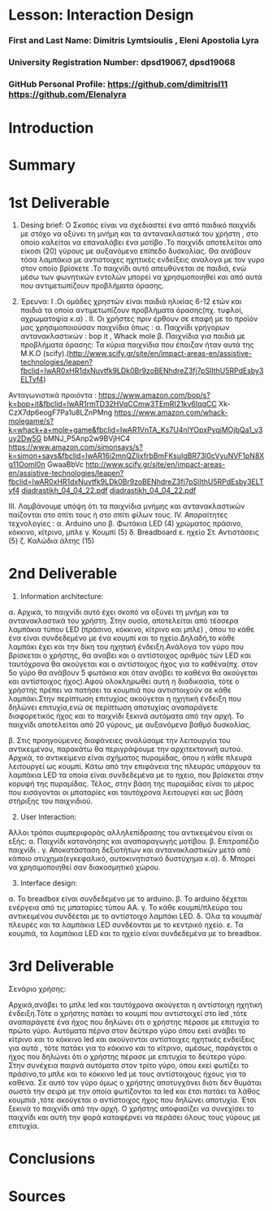 # Lesson: Interaction Design

### First and Last Name: Dimitris Lymtsioulis , Eleni Apostolia Lyra
### University Registration Number: dpsd19067, dpsd19068
### GitHub Personal Profile: https://github.com/dimitrisl11  https://github.com/Elenalyra 

# Introduction

# Summary
 

# 1st Deliverable
  1. Desing brief:
 Ο Σκοπός είναι να σχεδιαστεί ένα απτό παιδικό παιχνίδι με στόχο να οξύνει τη μνήμη και τα αντανακλαστικά του χρήστη , στο οποίο  καλείται να επαναλάβει ένα μοτίβο .Το παιχνίδι αποτελείται από είκοσι (20) γύρους με αυξανόμενο επίπεδο δυσκολίας. Θα ανάβουν τόσα λαμπάκια με αντιστοιχες ηχητικές ενδείξεις αναλογα με τον γυρο στον οποίο βρίσκετε .Το παιχνίδι αυτό απευθύνεται σε παιδιά, ενώ μέσω των φωνητικών εντολών μπορεί να χρησιμοποιηθεί και από αυτά που αντιμετωπίζουν προβλήματα όρασης.
  
  2. Έρευνα:
I .Οι ομάδες χρηστών είναι παιδιά ηλικίας 6-12 ετών και παιδιά τα οποία αντιμετωπίζουν
προβλήματα όρασης(πχ. τυφλοί, αχρωματοψία κ.α) .
II. Οι χρήστες πριν έρθουν σε επαφή με το προϊόν μας χρησιμοποιούσαν παιχνίδια όπως :
α. Παιχνίδι γρήγορων αντανακλαστικών : bop it , Whack mole
β. Παιχνίδια για παιδιά με προβλήματα όρασης: Τα κύρια παιχνίδια που έπαιζαν ήταν αυτά της
Μ.Κ.Ο (scify).(http://www.scify.gr/site/en/impact-areas-en/assistive-technologies/leapen?fbclid=IwAR0xHR1dxNuvtfk9LDk0Br9zoBENhdreZ3fj7pSlIthU5RPdEsby3ELTvf4)

Ανταγωνιστικά προιόντα :
https://www.amazon.com/bop/s?k=bop+it&fbclid=IwAR1rmTD32HVqCCmw3TEmRI21kv6IqqCC
Xk-CzX7dp6eogF7Pa1u8LZnPMng
https://www.amazon.com/whack-molegame/s?k=whack+a+mole+game&fbclid=IwAR1VnTA_Ks7U4nlYOpxPyqjMOjbQa1_v3uy2Dw5G
bMNJ_P5Anp2w9BVjHC4
https://www.amazon.com/simonsays/s?k=simon+says&fbclid=IwAR16i2mnQZIixfrbBmFKsuIgBR73l0cVyuNVF1pN8Xg11OomI0n
GwaaBbVc
http://www.scify.gr/site/en/impact-areas-en/assistive-technologies/leapen?fbclid=IwAR0xHR1dxNuvtfk9LDk0Br9zoBENhdreZ3fj7pSlIthU5RPdEsby3ELTvf4
[diadrastikh_04_04_22.pdf](https://github.com/dimitrisl11/Interaction-Design-Project-Assignment/files/8402947/diadrastikh_04_04_22.pdf)
[diadrastikh_04_04_22.pdf](https://github.com/dimitrisl11/Interaction-Design-Project-Assignment/files/8402949/diadrastikh_04_04_22.pdf)

III. Λαμβάνουμε υπόψη ότι τα παιχνίδια μνήμης και αντανακλαστικών παίζονται στο σπίτι τους ή στο
σπίτι φίλων τους.
ΙV. Απαραίτητες τεχνολογίες :
α. Arduino uno
β. Φωτάκια LED (4) χρώματος πράσινο, κόκκινο, κίτρινο, μπλε
γ. Κουμπί (5)
δ. Breadboard
ε. ηχείο
Στ. Αντιστάσεις (5)
ζ. Καλώδια άλτης (15) 

# 2nd Deliverable

1. Information architecture:

α. Αρχικά, το παιχνίδι αυτό έχει σκοπό να οξύνει τη μνήμη και τα αντανακλαστικά του χρήστη. Στην ουσία, αποτελείται από τέσσερα λαμπάκια τύπου LED (πράσινο, κόκκινο, κίτρινο και μπλε) , όπου το κάθε ένα είναι συνδεδεμένο με ένα κουμπί και το ηχείο.Δηλαδή,το κάθε λαμπάκι έχει και την δίκη του ηχητική ένδειξη.Ανάλογα τον γύρο που βρίσκεται ο χρήστης, θα αναβει και ο αντίστοιχος αριθμός τών LED και ταυτόχρονα θα ακούγεται και ο αντίστοιχος ήχος για το καθένα(πχ. στον 5ο γύρο θα ανάβουν 5 φωτάκια και όταν ανάβει το καθένα θα ακούγεται και αντίστοιχος ήχος).Αφού ολοκληρωθεί αυτή η διαδικασία, τότε ο χρήστης πρέπει να πατήσει τα κουμπιά που αντιστοιχούν σε κάθε λαμπάκι.Στην περίπτωση επιτυχίας ακούγεται η ηχητική ένδειξη που δηλώνει επιτυχία,ενώ σε περίπτωση αποτυχίας αναπαράγετε διαφορετικός ήχος και το παιχνίδι ξεκινά αυτόματα από την αρχή. Το παιχνίδι αποτελείται από 20 γύρους, με αυξανόμενο βαθμό δυσκολίας.

β. Στις προηγούμενες διαφάνειες αναλύσαμε την λειτουργία του αντικειμένου, παρακάτω θα περιγράψουμε την αρχιτεκτονική αυτού. Αρχικά, το αντικείμενο είναι σχήματος πυραμίδας, όπου η κάθε πλευρά  λειτουργεί ως κουμπί. Κάτω από την επιφάνεια της πλευράς υπάρχουν τα λαμπάκια LED τα οποία είναι συνδεδεμένα με το ηχειο, που βρίσκεται στην κορυφή της πυραμίδας. Τέλος, στην βάση της πυραμίδας είναι το μέρος που εισάγονται οι μπαταρίες και ταυτόχρονα λειτουργεί και ως βάση στήριξης του παιχνιδιού.

2. User Interaction:

Άλλοι τρόποι συμπεριφοράς αλληλεπίδρασης του αντικειμένου είναι οι εξής:
α. Παιχνίδι κατανόησης και αναπαραγωγής μοτίβου.
β. Επιτραπέζιο παιχνίδι .
γ. Αποκατάσταση δεξιοτήτων και αντανακλαστικών μετά από κάποιο ατύχημα(εγκεφαλικό, αυτοκινητιστικό δυστύχημα κ.α). 
δ. Μπορεί να  χρησιμοποιηθεί σαν διακοσμητικό χώρου. 

3. Interface design:

α. Το breadbox είναι συνδεδεμένο με το arduino.
β. Το arduino δέχεται ενέργεια από τις μπαταρίες τύπου ΑΑ.
γ. Το κάθε κουμπί/πλεύρα του αντικειμένου συνδέεται με το αντίστοιχο λαμπάκι LED.
δ. Όλα τα κουμπιά/πλευρές και τα λαμπάκια LED συνδέονται με το κεντρικό ηχείο. 
ε. Τα κουμπιά, τα λαμπάκια LED και το ηχείο είναι συνδεδεμένα με το  breadbox.


# 3rd Deliverable 

Σενάριο χρήσης:

Αρχικά,ανάβει το μπλε led και ταυτόχρονα ακούγεται η αντίστοιχη ηχητική ένδειξη.Τότε ο χρήστης πατάει το κουμπί που αντιστοιχεί στο led ,τότε αναπαράγετε ένα ήχος που δηλώνει ότι ο χρήστης πέρασε με επιτυχία το πρώτο γύρο. Αυτόματα πέρνα στον δεύτερο γύρο  όπου εκεί ανάβει το κίτρινο και το κόκκινο led και ακούγονται  αντίστοιχες ηχητικές ενδείξεις για αυτά , τότε πατάει για το κόκκινο και το κίτρινο, αμέσως, παράγεται ο ήχος που δηλώνει ότι ο χρήστης πέρασε με επιτυχία το δεύτερο γύρο. Στην συνέχεια παιρνά αυτόματα στον  τρίτο γύρο, όπου εκεί φωτίζει το πράσινο,το μπλε και το κόκκινο led με τους αντίστοιχους ήχους για το καθενα. Σε αυτό τον γύρο όμως ο χρήστης αποτυγχάνει διότι δεν θυμάται σωστά την σειρά με την οποία φωτίζονται τα led και έτσι πατάει τα λάθος κουμπιά ,τότε  ακούγεται ο αντίστοιχος ήχος που δηλώνει αποτυχία. Έτσι ξεκινά το παιχνίδι από την αρχή. Ο χρήστης αποφασίζει να συνεχίσει το παιχνίδι και αυτή την φορά καταφέρνει να περάσει όλους τους γύρους με επιτυχία.  

# Conclusions


# Sources
